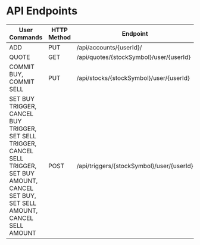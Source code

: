 # API Endpoints

| User Commands | HTTP Method | Endpoint |
| --- | --- | --- |
| ADD | PUT | /api/accounts/{userId}/ |
| QUOTE | GET | /api/quotes/{stockSymbol}/user/{userId} |
| COMMIT BUY, COMMIT SELL | PUT | /api/stocks/{stockSymbol}/user/{userId} |
| SET BUY TRIGGER, CANCEL BUY TRIGGER, SET SELL TRIGGER, CANCEL SELL TRIGGER, SET BUY AMOUNT, CANCEL SET BUY, SET SELL AMOUNT, CANCEL SELL AMOUNT  | POST | /api/triggers/{stockSymbol}/user/{userId} |
